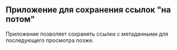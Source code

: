 ## Приложение для сохранения ссылок "на потом"

Приложение позволяет сохранять ссылки с метаданными для последующего
просмотра позже.